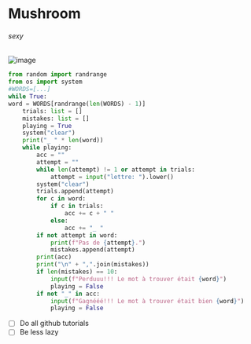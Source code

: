 # Mushroom
###### sexy
![image](https://github.com/user-attachments/assets/4fac8c65-9372-474b-9e81-1582910bf5ff)
``` python
from random import randrange
from os import system
#WORDS=[...]
while True:
word = WORDS[randrange(len(WORDS) - 1)]
    trials: list = []
    mistakes: list = []
    playing = True
    system("clear")
    print("_ " * len(word))
    while playing:
        acc = ""
        attempt = ""
        while len(attempt) != 1 or attempt in trials:
            attempt = input("lettre: ").lower()
        system("clear")
        trials.append(attempt)
        for c in word:
            if c in trials:
                acc += c + " "
            else:
                acc += "_ "
        if not attempt in word:
            print(f"Pas de {attempt}.")
            mistakes.append(attempt)
        print(acc)
        print("\n" + ",".join(mistakes))
        if len(mistakes) == 10:
            input(f"Perduuu!!! Le mot à trouver était {word}")
            playing = False
        if not "_" in acc:
            input(f"Gagnééé!!! Le mot à trouver était bien {word}")
            playing = False

```
- [ ] Do all github tutorials
- [ ] Be less lazy
